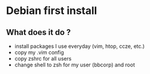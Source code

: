 # Debian first install
## What does it do ?
 - install packages I use everyday (vim, htop, ccze, etc.)
 - copy my .vim config
 - copy zshrc for all users
 - change shell to zsh for my user (bbcorp) and root

